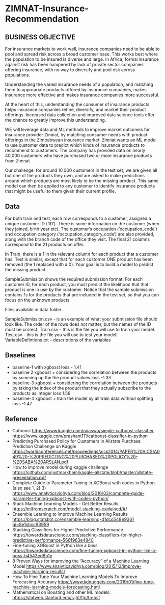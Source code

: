 # ZIMNAT-Insurance-Recommendation
## BUSINESS OBJECTIVE 
For insurance markets to work well, insurance companies need to be able to pool and spread risk across a broad customer base. This works best where the population to be insured is diverse and large. In Africa, formal insurance against risk has been hampered by lack of private sector companies offering insurance, with no way to diversify and pool risk across populations.

Understanding the varied insurance needs of a population, and matching them to appropriate products offered by insurance companies, makes insurance more effective and makes insurance companies more successful.

At the heart of this, understanding the consumer of insurance products helps insurance companies refine, diversify, and market their product offerings. Increased data collection and improved data science tools offer the chance to greatly improve this understanding.

WE will leverage data and ML methods to improve market outcomes for insurance provider Zimnat, by matching consumer needs with product offerings in the Zimbabwean insurance market. Zimnat wants an ML model to use customer data to predict which kinds of insurance products to recommend to customers. The company has provided data on nearly 40,000 customers who have purchased two or more insurance products from Zimnat.

Our challenge: for around 10,000 customers in the test set, we are given all but one of the products they own, and are asked to make predictions around which products are most likely to be the missing product. This same model can then be applied to any customer to identify insurance products that might be useful to them given their current profile.

## Data 
For both train and test, each row corresponds to a customer, assigned a unique customer ID (‘ID’). There is some information on the customer (when they joined, birth year etc). The customer’s occupation (‘occupation_code’) and occupation category (‘occupation_category_code’) are also provided, along with the branch code of the office they visit. The final 21 columns correspond to the 21 products on offer.

In Train, there is a 1 in the relevant column for each product that a customer has. Test is similar, except that for each customer ONE product has been removed (the 1 replaced with a 0). Your goal is to build a model to predict the missing product.

SampleSubmission shows the required submission format. For each customer ID, for each product, you must predict the likelihood that that product is one in use by the customer. Notice that the sample submission contains 1s for the products that are included in the test set, so that you can focus on the unknown products


Files available in data folder:

SampleSubmission.csv - is an example of what your submission file should look like. The order of the rows does not matter, but the names of the ID must be correct.
Train.csv - this is the file you will use to train your model.
Test.csv - this is the file you will use to test your model.
VariableDefintions.txt - descriptions of the variables

## Baselines
- baseline-1 with xgbosst loss - 1.41
- baseline 2 xgboost + considering the correlation between the products by summing up the the product values
loss -1.33
- baseline-3 xgboost + considering the correlation between the products by taking the index of the product that they actually subscribe to the products as integer loss 1.58
- baseline-4 xgboost + train the model by all train data without splitting loss -1.47



## Reference
- Catboost
https://www.kaggle.com/rajaswa/simple-catboost-classifier
https://www.kaggle.com/prashant111/catboost-classifier-in-python
- Predicting Purchased Policy for Customers in Allstate Purchase Prediction Challenge on Kaggle
  https://worldconferences.net/proceedings/aics2014/PAPER%20AICS/A049%20-%20PREDICTING%20PURCHASED%20POLICY%20-%20SABA%20ARSLAN.pdf
- How to improve model during kaggle challenge 
  https://github.com/justmarkham/kaggle-allstate/blob/master/allstate-presentation.pdf
- Complete Guide to Parameter Tuning in XGBoost with codes in Python (also see 1, 2) 3) 
https://www.analyticsvidhya.com/blog/2016/03/complete-guide-parameter-tuning-xgboost-with-codes-python/
- Stack Machine Learning Models - Get Better Results
https://mlfromscratch.com/model-stacking-explained/#/
- Ensemble Learning to Improve Machine Learning Results
https://blog.statsbot.co/ensemble-learning-d1dcd548e936?gi=8e1cbcc93959
- Stacking Classifiers for Higher Predictive Performance
https://towardsdatascience.com/stacking-classifiers-for-higher-predictive-performance-566f963e4840
- Fine-tuning XGBoost in Python like a boss
https://towardsdatascience.com/fine-tuning-xgboost-in-python-like-a-boss-b4543ed8b1e
- 8 Proven Ways for improving the “Accuracy” of a Machine Learning Model
https://www.analyticsvidhya.com/blog/2015/12/improve-machine-learning-results/
- How To Fine Tune Your Machine Learning Models To Improve Forecasting Accuracy
https://www.kdnuggets.com/2019/01/fine-tune-machine-learning-models-forecasting.html
- Mathematical on Boosting and other ML models: https://statweb.stanford.edu/~jhf/ftp/trebst
